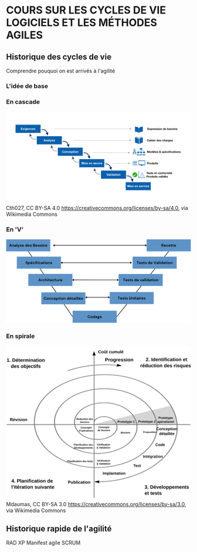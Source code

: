 # COURS SUR LES CYCLES DE VIE LOGICIELS ET LES MÉTHODES AGILES



## Historique des cycles de vie

Comprendre pouquoi on est arrivés à l'agilité

### L'idée de base

### En cascade
![Cycle en cascade](cycle_cascade.png)
Cth027, CC BY-SA 4.0 <https://creativecommons.org/licenses/by-sa/4.0>, via Wikimedia Commons

### En 'V'
![Cycle en V](cycle_v.png)

### En spirale
![Cycle en spirale](cycle_spirale.svg)
Mdaumas, CC BY-SA 3.0 <https://creativecommons.org/licenses/by-sa/3.0>, via Wikimedia Commons



## Historique rapide de l'agilité

RAD
XP
Manifest agile
SCRUM
